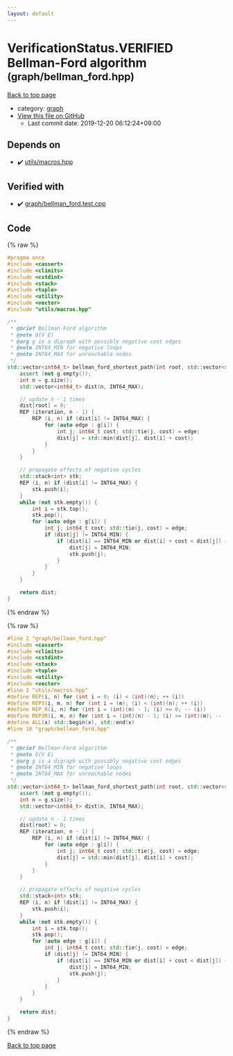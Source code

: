 ```yaml
---
layout: default
---
```


<!-- mathjax config similar to math.stackexchange -->
<script type="text/javascript" async
  src="https://cdnjs.cloudflare.com/ajax/libs/mathjax/2.7.5/MathJax.js?config=TeX-MML-AM_CHTML">
</script>
<script type="text/x-mathjax-config">
  MathJax.Hub.Config({
    TeX: { equationNumbers: { autoNumber: "AMS" }},
    tex2jax: {
      inlineMath: [ ['$','$'] ],
      processEscapes: true
    },
    "HTML-CSS": { matchFontHeight: false },
    displayAlign: "left",
    displayIndent: "2em"
  });
</script>

<script type="text/javascript" src="https://cdnjs.cloudflare.com/ajax/libs/jquery/3.4.1/jquery.min.js"></script>
<script src="https://cdn.jsdelivr.net/npm/jquery-balloon-js@1.1.2/jquery.balloon.min.js" integrity="sha256-ZEYs9VrgAeNuPvs15E39OsyOJaIkXEEt10fzxJ20+2I=" crossorigin="anonymous"></script>
<script type="text/javascript" src="../../assets/js/copy-button.js"></script>
<link rel="stylesheet" href="../../assets/css/copy-button.css" />


# VerificationStatus.VERIFIED Bellman-Ford algorithm <small>(graph/bellman_ford.hpp)</small>

<a href="../../index.html">Back to top page</a>

* category: <a href="../../index.html#f8b0b924ebd7046dbfa85a856e4682c8">graph</a>
* <a href="{{ site.github.repository_url }}/blob/master/graph/bellman_ford.hpp">View this file on GitHub</a>
    - Last commit date: 2019-12-20 06:12:24+09:00




## Depends on

* :heavy_check_mark: <a href="../utils/macros.hpp.html">utils/macros.hpp</a>


## Verified with

* :heavy_check_mark: <a href="../../verify/graph/bellman_ford.test.cpp.html">graph/bellman_ford.test.cpp</a>


## Code

<a id="unbundled"></a>
{% raw %}
```cpp
#pragma once
#include <cassert>
#include <climits>
#include <cstdint>
#include <stack>
#include <tuple>
#include <utility>
#include <vector>
#include "utils/macros.hpp"

/**
 * @brief Bellman-Ford algorithm
 * @note O(V E)
 * @arg g is a digraph with possibly negative cost edges
 * @note INT64_MIN for negative loops
 * @note INT64_MAX for unreachable nodes
 */
std::vector<int64_t> bellman_ford_shortest_path(int root, std::vector<std::vector<std::pair<int, int64_t> > > const & g) {
    assert (not g.empty());
    int n = g.size();
    std::vector<int64_t> dist(n, INT64_MAX);

    // update n - 1 times
    dist[root] = 0;
    REP (iteration, n - 1) {
        REP (i, n) if (dist[i] != INT64_MAX) {
            for (auto edge : g[i]) {
                int j; int64_t cost; std::tie(j, cost) = edge;
                dist[j] = std::min(dist[j], dist[i] + cost);
            }
        }
    }

    // propagate effects of negative cycles
    std::stack<int> stk;
    REP (i, n) if (dist[i] != INT64_MAX) {
        stk.push(i);
    }
    while (not stk.empty()) {
        int i = stk.top();
        stk.pop();
        for (auto edge : g[i]) {
            int j; int64_t cost; std::tie(j, cost) = edge;
            if (dist[j] != INT64_MIN) {
                if (dist[i] == INT64_MIN or dist[i] + cost < dist[j]) {
                    dist[j] = INT64_MIN;
                    stk.push(j);
                }
            }
        }
    }

    return dist;
}

```
{% endraw %}

<a id="bundled"></a>
{% raw %}
```cpp
#line 2 "graph/bellman_ford.hpp"
#include <cassert>
#include <climits>
#include <cstdint>
#include <stack>
#include <tuple>
#include <utility>
#include <vector>
#line 2 "utils/macros.hpp"
#define REP(i, n) for (int i = 0; (i) < (int)(n); ++ (i))
#define REP3(i, m, n) for (int i = (m); (i) < (int)(n); ++ (i))
#define REP_R(i, n) for (int i = (int)(n) - 1; (i) >= 0; -- (i))
#define REP3R(i, m, n) for (int i = (int)(n) - 1; (i) >= (int)(m); -- (i))
#define ALL(x) std::begin(x), std::end(x)
#line 10 "graph/bellman_ford.hpp"

/**
 * @brief Bellman-Ford algorithm
 * @note O(V E)
 * @arg g is a digraph with possibly negative cost edges
 * @note INT64_MIN for negative loops
 * @note INT64_MAX for unreachable nodes
 */
std::vector<int64_t> bellman_ford_shortest_path(int root, std::vector<std::vector<std::pair<int, int64_t> > > const & g) {
    assert (not g.empty());
    int n = g.size();
    std::vector<int64_t> dist(n, INT64_MAX);

    // update n - 1 times
    dist[root] = 0;
    REP (iteration, n - 1) {
        REP (i, n) if (dist[i] != INT64_MAX) {
            for (auto edge : g[i]) {
                int j; int64_t cost; std::tie(j, cost) = edge;
                dist[j] = std::min(dist[j], dist[i] + cost);
            }
        }
    }

    // propagate effects of negative cycles
    std::stack<int> stk;
    REP (i, n) if (dist[i] != INT64_MAX) {
        stk.push(i);
    }
    while (not stk.empty()) {
        int i = stk.top();
        stk.pop();
        for (auto edge : g[i]) {
            int j; int64_t cost; std::tie(j, cost) = edge;
            if (dist[j] != INT64_MIN) {
                if (dist[i] == INT64_MIN or dist[i] + cost < dist[j]) {
                    dist[j] = INT64_MIN;
                    stk.push(j);
                }
            }
        }
    }

    return dist;
}

```
{% endraw %}

<a href="../../index.html">Back to top page</a>

